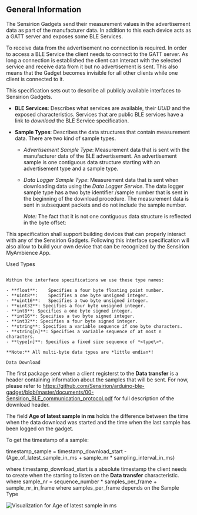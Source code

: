 General Information
-------------------

The Sensirion Gadgets send their measurement values in the advertisement data as
part of the manufacturer data.
In addition to this each device acts as a GATT server and exposes some
BLE Services.

To receive data from the advertisement no connection is required. In order to
access a BLE Service the client needs to connect to the GATT server. As long
a connection  is established the client can interact with the
selected service and receive data from it but no advertisement is sent.
This also means that the Gadget becomes invisible for all other clients while
one client is connected to it.

This specification sets out to describe all publicly available interfaces to
Sensirion Gadgets.

- **BLE Services**: Describes what services are available, their *UUID* and the
  exposed characteristics. Services that are public BLE services have a link to
  *download* the BLE Service specification.

- **Sample Types**: Describes the data structures that contain measurement data.
  There are two kind of sample types.

  - *Advertisement Sample Type*:
    Measurement data that is sent with the manufacturer data of the BLE
    advertisement. An advertisement sample is one contiguous data structure
    starting with an advertisement type and a sample type.

  - *Data Logger Sample Type*:
    Measurement data that is sent when downloading data using the
    *Data Logger Service*. The data logger sample type has a two byte identifier /sample number
    that is sent in the beginning of the download procedure.
    The measurement data is sent in subsequent packets and do not include the
    sample number.

    *Note:* The fact that it is not one contiguous data structure is reflected in the
    byte offset:

This specification shall support building devices that can properly interact with
any of the Sensirion Gadgets.
Following this interface specification will also allow to build your own device
that can be recognized by the Sensirion MyAmbience App.

Used Types
~~~~~~~~~~

Within the interface specifications we use these type names:

- **float**:    Specifies a four byte floating point number.
- **uint8**:    Specifies a one byte unsigned integer.
- **uint16**:   Specifies a two byte unsigned integer.
- **uint32**: Specifies a four byte unsigned integer.
- **int8**: Specifies a one byte signed integer.
- **int16**: Specifies a two byte signed integer.
- **int32**: Specifies a four byte signed integer.
- **string**: Specifies a variable sequence if one byte characters.
- **string[n]**: Specifies a variable sequence of at most n characters.
- **type[n]**: Specifies a fixed size sequence of *<type\>*.

**Note:** All multi-byte data types are *little endian*!

Data Download
~~~~~~~~~~~~~

The first package sent when a client registerst to the **Data transfer** is a header
containing information about the samples that will be sent.
For now, please refer to https://github.com/Sensirion/arduino-ble-gadget/blob/master/documents/00-Sensirion_BLE_communication_protocol.pdf
for full description of the download header.

The field **Age of latest sample in ms** holds the difference between the time when the data download was started and the time when the 
last sample has been logged on the gadget.

To get the timestamp of a sample:

timestamp_sample = timestamp_download_start - (Age_of_latest_sample_in_ms + sample_nr * sampling_interval_in_ms)

where timestamp_download_start is a absolute timestamp the client needs to create when the starting to listen on the **Data transfer** characteristic.
where sample_nr = sequence_number * samples_per_frame + sample_nr_in_frame
where samples_per_frame depends on the Sample Type

![Visualization for Age of latest sample in ms](./age_of_latest_sample_in_ms.png "Visualization for Age of latest sample in ms")